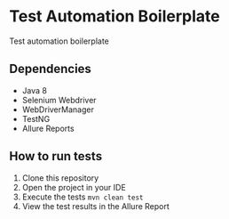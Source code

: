 # Test Automation Boilerplate

Test automation boilerplate  

## Dependencies
- Java 8
- Selenium Webdriver
- WebDriverManager
- TestNG
- Allure Reports

## How to run tests
1. Clone this repository
2. Open the project in your IDE
3. Execute the tests `mvn clean test`
4. View the test results in the Allure Report
